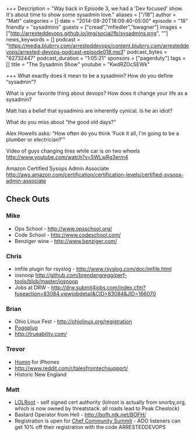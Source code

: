 +++
Description = "Way back in Episode 3, we had a 'Dev focused' show. It's about time to show some sysadmin love."
aliases = ["/18"]
author = "Matt"
categories = []
date = "2014-08-20T18:09:40-05:00"
episode = "18"
friendly = "sysadmins"
guests = ["cread","mfiedler","bwagner"]
images = ["http://arresteddevops.github.io/img/social/fb/sysadmins.png", ""]
news_keywords = []
podcast = "https://media.blubrry.com/arresteddevops/content.blubrry.com/arresteddevops/arrested-devops-podcast-episode018.mp3"
podcast_bytes = "62732447"
podcast_duration = "1:05:21"
sponsors = ["pagerduty"]
tags = []
title = "The Sysadmin Show"
youtube = "KwdRZOcSEWk"

+++
What exactly does it mean to be a sysadmin? How do you define “sysadmin”?

What is your favorite thing about devops? How does it change your life as a sysadmin?

Matt has a belief that sysadmins are inherently cynical. Is he an idiot?

What do you miss about “the good old days?”

Alex Howells asks: “How often do you think 'Fuck it all, I'm going to be a plumber or electrician?'"

Video of guys changing tires while car is on two wheels <a href="http://www.youtube.com/watch?v=5WLwRg3erm4" target="_blank">http://www.youtube.com/watch?v=5WLwRg3erm4</a>

Amazon Certified Sysops Admin Associate <a href="http://aws.amazon.com/certification/certification-levels/certified-sysops-admin-associate" target="_blank">http://aws.amazon.com/certification/certification-levels/certified-sysops-admin-associate</a>
<h2>Check Outs</h2>
<h3>Mike</h3>
<ul>
	<li>Ops School - <a href="http://www.opsschool.org/" target="_blank">http://www.opsschool.org/</a></li>
	<li>Code School - <a href="http://www.codeschool.com/" target="_blank">http://www.codeschool.com/</a></li>
	<li>Benziger wine - <a href="http://www.benziger.com/" target="_blank">http://www.benziger.com/</a></li>
</ul>
<h3>Chris</h3>
<ul>
	<li>imfile plugin for rsyslog - <a href="http://www.rsyslog.com/doc/imfile.html" target="_blank">http://www.rsyslog.com/doc/imfile.html</a></li>
	<li>iosnoop <a href="http://github.com/brendangregg/perf-tools/blob/master/iosnoop" target="_blank">http://github.com/brendangregg/perf-tools/blob/master/iosnoop</a></li>
	<li>Jobs at DRW - <a href="http://drw.submit4jobs.com/index.cfm?fuseaction=83084.viewjobdetail&amp;CID=83084&amp;JID=166070" target="_blank">http://drw.submit4jobs.com/index.cfm?fuseaction=83084.viewjobdetail&amp;CID=83084&amp;JID=166070</a></li>
</ul>
<h3>Brian</h3>
<ul>
	<li>Ohio Linux Fest - <a href="http://ohiolinux.org/registration" target="_blank">http://ohiolinux.org/registration</a></li>
	<li><a href="http://www.amazon.com/Pogoplug-Backup-and-Sharing-Device/dp/B005GM1Q1O/ref=sr_1_1?ie=UTF8&amp;qid=1408582201&amp;sr=8-1&amp;keywords=pogoplug" target="_blank">Pogoplug</a></li>
	<li><a href="http://trueability.com/" target="_blank">http://trueability.com/</a></li>
</ul>
<h3>Trevor</h3>
<ul>
	<li><a href="http://www.humin.com/#/product" target="_blank">Humin</a> for iPhones</li>
	<li><a href="http://www.reddit.com/r/talesfromtechsupport/" target="_blank">http://www.reddit.com/r/talesfromtechsupport/</a></li>
	<li>Historic New England</li>
</ul>
<h3>Matt</h3>
<ul>
	<li><a href="http://lolroot.ca/" target="_blank">LOLRoot</a> - self signed cert authority (lolroot is actually from snorby,org, which is now owned by threatstack. all roads lead to Peak Cheslock)</li>
	<li>Bastard Operator from Hell - <a href="http://bofh.ntk.net/BOFH/" target="_blank">http://bofh.ntk.net/BOFH/</a></li>
	<li>Registration is open for <a href="http://arresteddevops.com/chefcommunity" target="_blank">Chef Community Summit</a> - ADO listeners can get 10% off their registration with the code ARRESTEDDEVOPS</li>
</ul>

